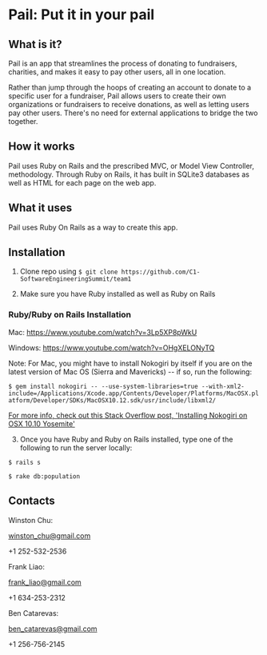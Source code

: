 # Pail: Put it in your pail

## What is it?

Pail is an app that streamlines the process of donating to fundraisers, charities, and makes it easy to pay other users, all in one location.

Rather than jump through the hoops of creating an account to donate to a specific user for a fundraiser, Pail allows users to create their own organizations or fundraisers to receive donations, as well as letting users pay other users. There's no need for external applications to bridge the two together.

## How it works

Pail uses Ruby on Rails and the prescribed MVC, or Model View Controller, methodology. Through Ruby on Rails, it has built in SQLite3 databases as well as HTML for each page on the web app.

## What it uses

Pail uses Ruby On Rails as a way to create this app.

## Installation

1. Clone repo using `$ git clone https://github.com/C1-SoftwareEngineeringSummit/team1`

2. Make sure you have Ruby installed as well as Ruby on Rails

### Ruby/Ruby on Rails Installation

Mac: https://www.youtube.com/watch?v=3Lp5XP8pWkU

Windows: https://www.youtube.com/watch?v=OHgXELONyTQ

Note: For Mac, you might have to install Nokogiri by itself if you are on the latest version of Mac OS (Sierra and Mavericks) -- if so, run the following:

`$ gem install nokogiri -- --use-system-libraries=true --with-xml2-include=/Applications/Xcode.app/Contents/Developer/Platforms/MacOSX.platform/Developer/SDKs/MacOSX10.12.sdk/usr/include/libxml2/`

[For more info, check out this Stack Overflow post, 'Installing Nokogiri on OSX 10.10 Yosemite'](https://stackoverflow.com/questions/24091869/installing-nokogiri-on-osx-10-10-yosemite)

3. Once you have Ruby and Ruby on Rails installed, type one of the following to run the server locally:

`$ rails s`

`$ rake db:population`

## Contacts

Winston Chu:

winston_chu@gmail.com

+1 252-532-2536

Frank Liao:

frank_liao@gmail.com

+1 634-253-2312

Ben Catarevas:

ben_catarevas@gmail.com

+1 256-756-2145